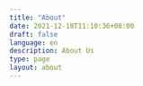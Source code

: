 ```yaml
---
title: "About"
date: 2021-12-18T11:10:36+08:00
draft: false
language: en
description: About Us
type: page
layout: about
---
```


